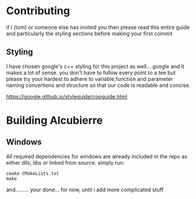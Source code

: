 <h1> Contributing </h1>
</h3>if I (tom) or someone else has invited you then please read this entire guide and particularly the styling sections before making your first commit</h3>
<h2>Styling</h2>
I have chosen google's c++ styling for this project as well... google and it makes a lot of sense. you don't have to follow every point to a tee but please try your hardest to adhere to variable,function and parameter naming convertions and structure so that our code is readable and concise.

https://google.github.io/styleguide/cppguide.html

<h1>Building Alcubierre</h1>
<h2>Windows</h2>
All required dependencies for windows are already included in the repo as either dlls, libs or linked from source.
simply run:

```
cmake CMakeLists.txt
make
```
and......... your done... for now, until i add more complicated stuff
